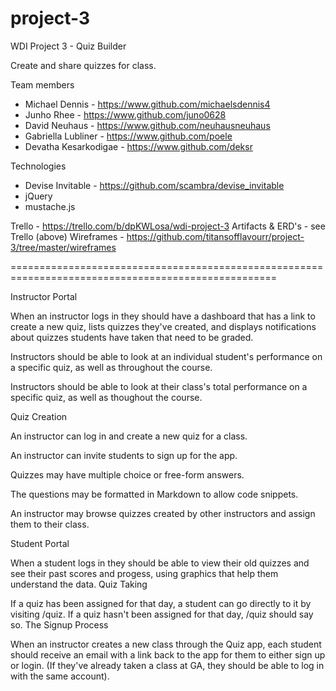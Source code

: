# project-3
WDI Project 3 - Quiz Builder

Create and share quizzes for class.

Team members
  - Michael Dennis - https://www.github.com/michaelsdennis4
  - Junho Rhee - https://www.github.com/juno0628
  - David Neuhaus - https://www.github.com/neuhausneuhaus
  - Gabriella Lubliner - https://www.github.com/poele
  - Devatha Kesarkodigae - https://www.github.com/deksr
  
Technologies
  - Devise Invitable - https://github.com/scambra/devise_invitable
  - jQuery
  - mustache.js
  
Trello - https://trello.com/b/dpKWLosa/wdi-project-3
Artifacts & ERD's - see Trello (above)
Wireframes - https://github.com/titansofflavourr/project-3/tree/master/wireframes

====================================================================================================

Instructor Portal

When an instructor logs in they should have a dashboard that has a link to create a new quiz, lists quizzes they've created, and displays notifications about quizzes students have taken that need to be graded.

Instructors should be able to look at an individual student's performance on a specific quiz, as well as throughout the course.

Instructors should be able to look at their class's total performance on a specific quiz, as well as thoughout the course.

Quiz Creation

An instructor can log in and create a new quiz for a class.

An instructor can invite students to sign up for the app.

Quizzes may have multiple choice or free-form answers.

The questions may be formatted in Markdown to allow code snippets.

An instructor may browse quizzes created by other instructors and assign them to their class.

Student Portal

When a student logs in they should be able to view their old quizzes and see their past scores and progess, using graphics that help them understand the data.
Quiz Taking

If a quiz has been assigned for that day, a student can go directly to it by visiting /quiz. If a quiz hasn't been assigned for that day, /quiz should say so.
The Signup Process

When an instructor creates a new class through the Quiz app, each student should receive an email with a link back to the app for them to either sign up or login. (If they've already taken a class at GA, they should be able to log in with the same account).
